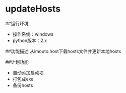 updateHosts
============

##运行环境
- 操作系统：windows
- python版本：2.x

##功能描述
从imouto.host下载hosts文件并更新本地hosts

##计划功能
- 自动添加启动项
- 打包成exe
- 备份hosts